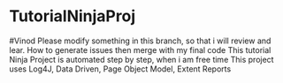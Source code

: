 # TutorialNinjaProj
#Vinod Please modify something in this branch, so that i will review and lear. How to generate issues then merge with my final code
This tutorial Ninja Project is automated step by step, when i am free time
This project uses Log4J, Data Driven, Page Object Model, Extent Reports

